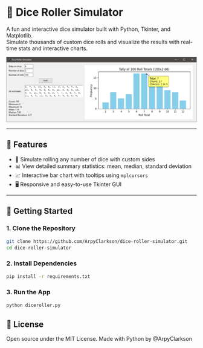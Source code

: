 # 🎲 Dice Roller Simulator

A fun and interactive dice simulator built with Python, Tkinter, and Matplotlib.  
Simulate thousands of custom dice rolls and visualize the results with real-time stats and interactive charts.

![screenshot](screenshots/preview.png)

---

## 🧰 Features

- 🎲 Simulate rolling any number of dice with custom sides
- 📊 View detailed summary statistics: mean, median, standard deviation
- 📈 Interactive bar chart with tooltips using `mplcursors`
- 🖥️ Responsive and easy-to-use Tkinter GUI

---

## 🚀 Getting Started

### 1. Clone the Repository

```bash
git clone https://github.com/ArpyClarkson/dice-roller-simulator.git
cd dice-roller-simulator
```

### 2. Install Dependencies

```bash
pip install -r requirements.txt
```

### 3. Run the App

```bash
python diceroller.py
```

## 📜 License
Open source under the MIT License.
Made with Python by @ArpyClarkson
